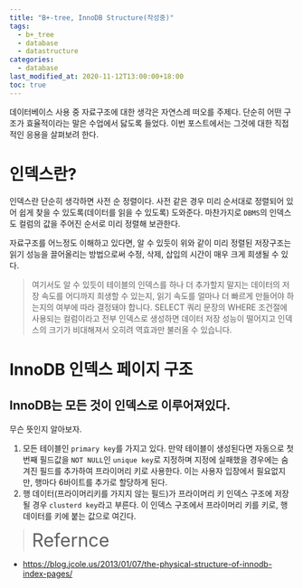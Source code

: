 ```yaml
---
title: "B+-tree, InnoDB Structure(작성중)"
tags:
  - b+_tree
  - database
  - datastructure
categories:
  - database
last_modified_at: 2020-11-12T13:00:00+18:00
toc: true
---
```

<script type="text/javascript"
src="https://cdn.mathjax.org/mathjax/latest/MathJax.js?config=TeX-AMS_HTML">
</script>

데이터베이스 사용 중 자료구조에 대한 생각은 자연스레 떠오를 주제다.
단순히 어떤 구조가 효율적이라는 말은 수업에서 닳도록 들었다.
이번 포스트에서는 그것에 대한 직접적인 응용을 살펴보려 한다.

# 인덱스란?

인덱스란 단순히 생각하면 사전 순 정렬이다. 사전 같은 경우 미리 순서대로 정렬되어 있어 쉽게 찾을 수 있도록(데이터를 읽을 수 있도록) 도와준다. 마찬가지로 `DBMS`의 인덱스도 컬럼의 값을 주어진 순서로 미리 정렬해 보관한다.

자료구조를 어느정도 이해하고 있다면, 알 수 있듯이 위와 같이 미리 정렬된 저장구조는 읽기 성능을 끌어올리는 방법으로써 수정, 삭제, 삽입의 시간이 매우 크게 희생될 수 있다.

>여기서도 알 수 있듯이 테이블의 인덱스를 하나 더 추가할지 말지는 데이터의 저장 속도를 어디까지 희생할 수 있는지, 읽기 속도를 얼마나 더 빠르게 만들어야 하는지의 여부에 따라 결정돼야 합니다. SELECT 쿼리 문장의 WHERE 조건절에 사용되는 컬럼이라고 전부 인덱스로 생성하면 데이터 저장 성능이 떨어지고 인덱스의 크기가 비대해져서 오히려 역효과만 불러올 수 있습니다.

# InnoDB 인덱스 페이지 구조

## InnoDB는 모든 것이 인덱스로 이루어져있다.

무슨 뜻인지 알아보자.

1. 모든 테이블인 `primary key`를 가지고 있다. 만약 테이블이 생성된다면 자동으로 첫번째 필드값을 `NOT NULL`인 `unique key`로 지정하며 지정에 실패했을 경우에는 숨겨진 필드를 추가하여 프라이머리 키로 사용한다. 이는 사용자 입장에서 필요없지만, 행마다 6바이트를 추가로 할당하게 된다.
2. 행 데이터(프라이머리키를 가지지 않는 필드)가 프라이머리 키 인덱스 구조에 저장될 경우 `clusterd key`라고 부른다. 이 인덱스 구조에서 프라이머리 키를 키로, 행 데이터를 키에 붙는 값으로 여긴다.

><font size="6">Refernce</font>
- https://blog.jcole.us/2013/01/07/the-physical-structure-of-innodb-index-pages/
